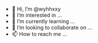 - 👋 Hi, I’m @wyhhxxy
- 👀 I’m interested in ...
- 🌱 I’m currently learning ...
- 💞️ I’m looking to collaborate on ...
- 📫 How to reach me ...

<!---
wyhhxxy/wyhhxxy is a ✨ special ✨ repository because its `README.md` (this file) appears on your GitHub profile.
You can click the Preview link to take a look at your changes.
--->
